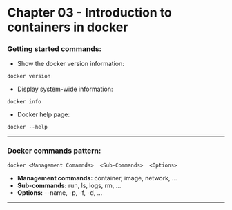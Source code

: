 # Chapter 03 - Introduction to containers in docker

### Getting started commands:
* Show the docker version information:
```shell
docker version
```
* Display system-wide information:
```shell
docker info
```
* Docker help page:
```shell
docker --help
```

---

### Docker commands pattern:
```shell
docker <Management Comamnds>  <Sub-Commands>  <Options>
```
* **Management commands:** container, image, network, ...  
* **Sub-commands:** run, ls, logs, rm, ...  
* **Options:** --name, -p, -f, -d, ...

---
